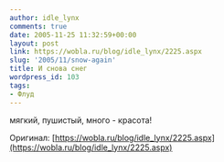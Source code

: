 ```yaml
---
author: idle_lynx
comments: true
date: 2005-11-25 11:32:59+00:00
layout: post
link: https://wobla.ru/blog/idle_lynx/2225.aspx
slug: '2005/11/snow-again'
title: И снова снег
wordpress_id: 103
tags:
- Флуд
---
```


мягкий, пушистый, много - красота!

Оригинал: [https://wobla.ru/blog/idle_lynx/2225.aspx](https://wobla.ru/blog/idle_lynx/2225.aspx)
